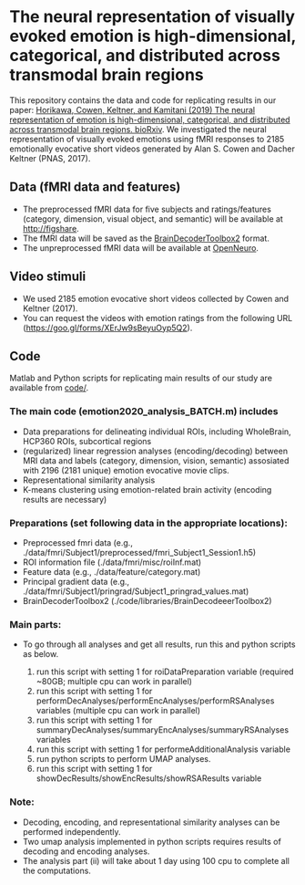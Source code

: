 # The neural representation of visually evoked emotion is high-dimensional, categorical, and distributed across transmodal brain regions

This repository contains the data and code for replicating results in our paper: [Horikawa, Cowen, Keltner, and Kamitani (2019) The neural representation of emotion is high-dimensional, categorical, and distributed across transmodal brain regions. bioRxiv](https://www.biorxiv.org/content/10.1101/872192v1.abstract).
We investigated the neural representation of visually evoked emotions using fMRI responses to 2185 emotionally evocative short videos generated by Alan S. Cowen and Dacher Keltner (PNAS, 2017).


## Data (fMRI data and features)

- The preprocessed fMRI data for five subjects and ratings/features (category, dimension, visual object, and semantic) will be available at <http://figshare>.
- The fMRI data will be saved as the [BrainDecoderToolbox2](https://github.com/KamitaniLab/BrainDecoderToolbox2) format.
- The unpreprocessed fMRI data will be available at [OpenNeuro](https://openneuro.org/datasets/ds002425).

## Video stimuli

- We used 2185 emotion evocative short videos collected by Cowen and Keltner (2017).   
- You can request the videos with emotion ratings from the following URL (https://goo.gl/forms/XErJw9sBeyuOyp5Q2).


## Code
Matlab and Python scripts for replicating main results of our study are available from [code/](code/).

### The main code (emotion2020_analysis_BATCH.m) includes
  - Data preparations for delineating individual ROIs, including WholeBrain, HCP360 ROIs, subcortical regions
  - (regularized) linear regression analyses (encoding/decoding) between MRI data 
     and labels (category, dimension, vision, semantic) assosiated with 2196 (2181 unique) emotion evocative movie clips.
  - Representational similarity analysis
  - K-means clustering using emotion-related brain activity (encoding results are necessary)

### Preparations (set following data in the appropriate locations):
  - Preprocessed fmri data (e.g., ./data/fmri/Subject1/preprocessed/fmri_Subject1_Session1.h5)
  - ROI information file (./data/fmri/misc/roiInf.mat)
  - Feature data (e.g., ./data/feature/category.mat)
  - Principal gradient data (e.g., ./data/fmri/Subject1/pringrad/Subject1_pringrad_values.mat)
  - BrainDecoderToolbox2 (./code/libraries/BrainDecodeeerToolbox2)

### Main parts:
  - To go through all analyses and get all results, run this and python scripts as below. 
  
    1. run this script with setting 1 for roiDataPreparation variable (required ~80GB; multiple cpu can work in parallel)
    2. run this script with setting 1 for performDecAnalyses/performEncAnalyses/performRSAnalyses variables (multiple cpu can work in parallel)
    3. run this script with setting 1 for summaryDecAnalyses/summaryEncAnalyses/summaryRSAnalyses variables
    4. run this script with setting 1 for performeAdditionalAnalysis variable
    5. run python scripts to perform UMAP analyses.
    6. run this script with setting 1 for showDecResults/showEncResults/showRSAResults variable

### Note:
  - Decoding, encoding, and representational similarity analyses can be performed independently.
  - Two umap analysis implemented in python scripts requires results of decoding and encoding analyses.
  - The analysis part (ii) will take about 1 day using 100 cpu to complete all the computations.


